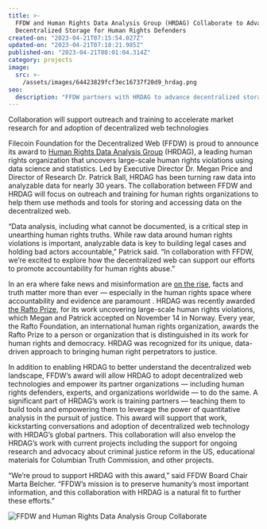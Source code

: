 ```yaml
---
title: >-
  FFDW and Human Rights Data Analysis Group (HRDAG) Collaborate to Advance
  Decentralized Storage for Human Rights Defenders
created-on: "2023-04-21T07:15:54.027Z"
updated-on: "2023-04-21T07:18:21.985Z"
published-on: "2023-04-21T08:01:04.314Z"
category: projects
image:
  src: >-
    /assets/images/64423829fcf3ec16737f20d9_hrdag.png
seo:
  description: "FFDW partners with HRDAG to advance decentralized storage solutions for human rights organizations, supporting data preservation and analysis for justice worldwide."
---
```


Collaboration will support outreach and training to accelerate market research for and adoption of decentralized web technologies

Filecoin Foundation for the Decentralized Web (FFDW) is proud to announce its award to [Human Rights Data Analysis Group](https://hrdag.org/) (HRDAG), a leading human rights organization that uncovers large-scale human rights violations using data science and statistics. Led by Executive Director Dr. Megan Price and Director of Research Dr. Patrick Ball, HRDAG has been turning raw data into analyzable data for nearly 30 years. The collaboration between FFDW and HRDAG will focus on outreach and training for human rights organizations to help them use methods and tools for storing and accessing data on the decentralized web.

“Data analysis, including what cannot be documented, is a critical step in unearthing human rights truths. While raw data around human rights violations is important, analyzable data is key to building legal cases and holding bad actors accountable,” Patrick said. “In collaboration with FFDW, we’re excited to explore how the decentralized web can support our efforts to promote accountability for human rights abuse.”

In an era where fake news and misinformation are [on the rise](https://www.pewresearch.org/internet/2017/10/19/the-future-of-truth-and-misinformation-online/), facts and truth matter more than ever — especially in the human rights space where accountability and evidence are paramount . HRDAG was recently awarded [the Rafto Prize](https://hrdag.org/2021/09/23/hrdag-wins-the-rafto-prize/#:~:text=Every%20year%2C%20the%20Rafto%20Foundation,honored%20to%20receive%20that%20prize!), for its work uncovering large-scale human rights violations, which Megan and Patrick accepted on November 14 in Norway. Every year, the Rafto Foundation, an international human rights organization, awards the Rafto Prize to a person or organization that is distinguished in its work for human rights and democracy. HRDAG was recognized for its unique, data-driven approach to bringing human right perpetrators to justice.

In addition to enabling HRDAG to better understand the decentralized web landscape, FFDW’s award will allow HRDAG to adopt decentralized web technologies and empower its partner organizations — including human rights defenders, experts, and organizations worldwide — to do the same. A significant part of HRDAG’s work is training partners — teaching them to build tools and empowering them to leverage the power of quantitative analysis in the pursuit of justice. This award will support that work, kickstarting conversations and adoption of decentralized web technology with HRDAG’s global partners. This collaboration will also envelop the HRDAG’s work with current projects including the support for ongoing research and advocacy about criminal justice reform in the US, educational materials for Columbian Truth Commission, and other projects.

“We’re proud to support HRDAG with this award,” said FFDW Board Chair Marta Belcher. “FFDW’s mission is to preserve humanity’s most important information, and this collaboration with HRDAG is a natural fit to further these efforts.”

![FFDW and Human Rights Data Analysis Group Collaborate](/assets/images/643e98beae2f9ebd3f0e0e59_ffdw-and-human-rights-data-analysis-group-hrdag-collaborate-to-advance-decentralized-storage.png)

